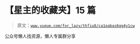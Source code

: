 # 【星主的收藏夹】15 篇

> 原文：[`www.yuque.com/for_lazy/thfiu8/ca1oabas6qg4y1cw`](https://www.yuque.com/for_lazy/thfiu8/ca1oabas6qg4y1cw)

公众号懒人找资源，懒人专属群分享